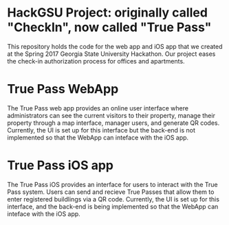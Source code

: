 # HackGSU Project: originally called "CheckIn", now called "True Pass"
This repository holds the code for the web app and iOS app that we created at the Spring 2017 Georgia State University Hackathon. Our project eases the check-in authorization process for offices and apartments.

# True Pass WebApp
The True Pass web app provides an online user interface where administrators can see the current visitors to their property, manage their property through a map interface, manager users, and generate QR codes. Currently, the UI is set up for this interface but the back-end is not implemented so that the WebApp can inteface with the iOS app.

# True Pass iOS app
The True Pass iOS provides an interface for users to interact with the True Pass system. Users can send and recieve True Passes that allow them to enter registered buildlings via a QR code. Currently, the UI is set up for this interface, and the back-end is being implemented so that the WebApp can inteface with the iOS app.

